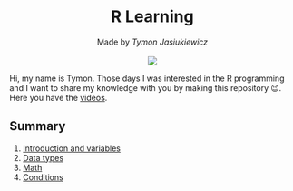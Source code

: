 <h1 align="center">R Learning</h1>

<p align="center">
  Made by <i>Tymon Jasiukiewicz</i><br><br>
  <img src="https://img.shields.io/badge/r-%23276DC3.svg?style=for-the-badge&logo=r&logoColor=white">
</p>

<p>Hi, my name is Tymon. Those days I was interested in the R programming and I want to share my knowledge with you by making this repository 😉. Here you have the <a href="https://www.youtube.com/watch?v=ybb5clTk90M&list=PLSFOLF4KDRKM-JYW9aJwWfZpLE6sscpDs&ab_channel=TymonJasiukiewicz">videos</a>.</p>

## Summary

1. [Introduction and variables](https://github.com/jasiukiewicztymon/RLearning/blob/main/%231/Variables.md)
2. [Data types](https://github.com/jasiukiewicztymon/RLearning/blob/main/%232/Data%20types.md)
3. [Math](https://github.com/jasiukiewicztymon/RLearning/blob/main/%233/Math.md)
4. [Conditions](https://github.com/jasiukiewicztymon/RLearning/blob/main/%234/Conditions.md)
